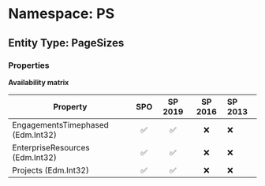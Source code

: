 # Namespace: PS

## Entity Type: PageSizes

### Properties

**Availability matrix**

Property | SPO | SP 2019 | SP 2016 | SP 2013
----------|:---:|:-------:|:-------:|:-------
EngagementsTimephased (Edm.Int32) | ✅ | ✅ | ❌ | ❌
EnterpriseResources (Edm.Int32) | ✅ | ✅ | ❌ | ❌
Projects (Edm.Int32) | ✅ | ✅ | ❌ | ❌

